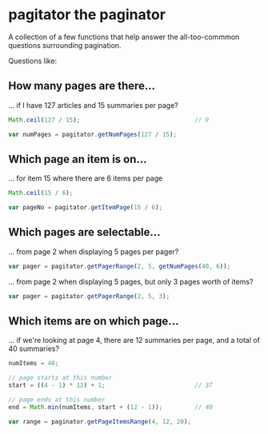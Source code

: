 pagitator the paginator
=========

A collection of a few functions that help answer the all-too-commmon questions surrounding pagination.

Questions like:


How many pages are there...
-----

... if I have 127 articles and 15 summaries per page?

```javascript
Math.ceil(127 / 15);                                // 9
```

```javascript
var numPages = pagitator.getNumPages(127 / 15);
```

Which page an item is on...
-----

... for item 15 where there are 6 items per page

```javascript
Math.ceil(15 / 6);
```

```javascript
var pageNo = pagitator.getItemPage(15 / 6);
```

Which pages are selectable...
----

... from page 2 when displaying 5 pages per pager?

```javascript
var pager = pagitator.getPagerRange(2, 5, getNumPages(40, 6));
```

... from page 2 when displaying 5 pages, but only 3 pages worth of items?

```javascript
var pager = pagitator.getPagerRange(2, 5, 3);
```

Which items are on which page...
----

... if we're looking at page 4, there are 12 summaries per page, and a total of 40 summaries?

```javascript
numItems = 40;

// page starts at this number
start = ((4 - 1) * 12) + 1;                         // 37

// page ends at this number
end = Math.min(numItems, start + (12 - 1));         // 40
```

```javascript
var range = paginator.getPageItemsRange(4, 12, 20);
```
